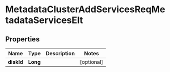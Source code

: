 # MetadataClusterAddServicesReqMetadataServicesElt

## Properties
Name | Type | Description | Notes
------------ | ------------- | ------------- | -------------
**diskId** | **Long** |  |  [optional]
